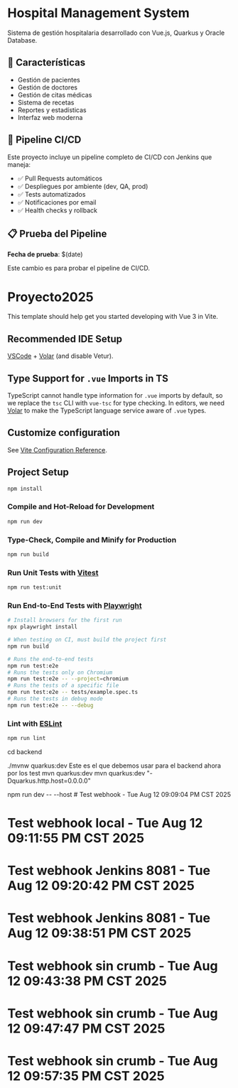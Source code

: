# Hospital Management System

Sistema de gestión hospitalaria desarrollado con Vue.js, Quarkus y Oracle Database.

## 🏥 Características

- Gestión de pacientes
- Gestión de doctores
- Gestión de citas médicas
- Sistema de recetas
- Reportes y estadísticas
- Interfaz web moderna

## 🚀 Pipeline CI/CD

Este proyecto incluye un pipeline completo de CI/CD con Jenkins que maneja:

- ✅ Pull Requests automáticos
- ✅ Despliegues por ambiente (dev, QA, prod)
- ✅ Tests automatizados
- ✅ Notificaciones por email
- ✅ Health checks y rollback

## 📋 Prueba del Pipeline

**Fecha de prueba**: $(date)

Este cambio es para probar el pipeline de CI/CD.

# Proyecto2025

This template should help get you started developing with Vue 3 in Vite.

## Recommended IDE Setup

[VSCode](https://code.visualstudio.com/) + [Volar](https://marketplace.visualstudio.com/items?itemName=Vue.volar) (and disable Vetur).

## Type Support for `.vue` Imports in TS

TypeScript cannot handle type information for `.vue` imports by default, so we replace the `tsc` CLI with `vue-tsc` for type checking. In editors, we need [Volar](https://marketplace.visualstudio.com/items?itemName=Vue.volar) to make the TypeScript language service aware of `.vue` types.

## Customize configuration

See [Vite Configuration Reference](https://vite.dev/config/).

## Project Setup

```sh
npm install
```

### Compile and Hot-Reload for Development

```sh
npm run dev
```

### Type-Check, Compile and Minify for Production

```sh
npm run build
```

### Run Unit Tests with [Vitest](https://vitest.dev/)

```sh
npm run test:unit
```

### Run End-to-End Tests with [Playwright](https://playwright.dev)

```sh
# Install browsers for the first run
npx playwright install

# When testing on CI, must build the project first
npm run build

# Runs the end-to-end tests
npm run test:e2e
# Runs the tests only on Chromium
npm run test:e2e -- --project=chromium
# Runs the tests of a specific file
npm run test:e2e -- tests/example.spec.ts
# Runs the tests in debug mode
npm run test:e2e -- --debug
```

### Lint with [ESLint](https://eslint.org/)

```sh
npm run lint
```
cd backend

./mvnw quarkus:dev Este es el que debemos usar para el backend ahora por los test
mvn quarkus:dev
mvn quarkus:dev "-Dquarkus.http.host=0.0.0.0"


npm run dev -- --host # Test webhook - Tue Aug 12 09:09:04 PM CST 2025
# Test webhook local - Tue Aug 12 09:11:55 PM CST 2025
# Test webhook Jenkins 8081 - Tue Aug 12 09:20:42 PM CST 2025
# Test webhook Jenkins 8081 - Tue Aug 12 09:38:51 PM CST 2025
# Test webhook sin crumb - Tue Aug 12 09:43:38 PM CST 2025
# Test webhook sin crumb - Tue Aug 12 09:47:47 PM CST 2025
# Test webhook sin crumb - Tue Aug 12 09:57:35 PM CST 2025
